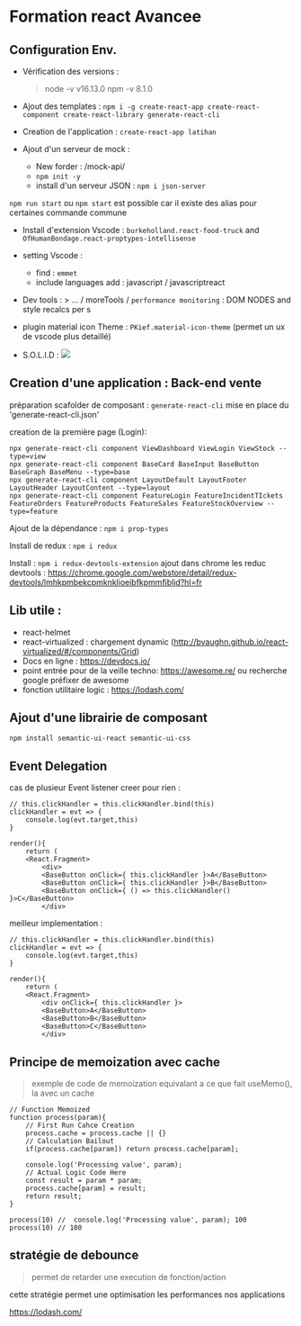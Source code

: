 # Formation react Avancee

## Configuration Env.

* Vérification des versions : 

    > node -v 
    v16.13.0
    > npm -v
    8.1.0

* Ajout des templates : 
`npm i -g create-react-app create-react-component create-react-library generate-react-cli`

* Creation de l'application :  `create-react-app latihan`
* Ajout d'un serveur de mock : 

    * New forder : /mock-api/
    * `npm init -y`
    * install d'un serveur JSON : `npm i json-server`

`npm run start` ou `npm start` est possible car il existe des alias pour certaines commande commune

* Install d'extension Vscode : `burkeholland.react-food-truck` and `OfHumanBondage.react-proptypes-intellisense`
* setting Vscode :
    * find : `emmet`
    * include languages add : javascript / javascriptreact

* Dev tools : > ... / moreTools / `performance monitoring` : DOM NODES and style recalcs per s

* plugin material icon Theme : `PKief.material-icon-theme` (permet un ux de vscode plus detaillé)

* S.O.L.I.D : 
![](https://devopedia.org/images/article/177/8101.1558682601.png)

## Creation d'une application : Back-end vente

préparation scafolder de composant : `generate-react-cli`
mise en place du 'generate-react-cli.json'

creation de la première page (Login): 
    
    npx generate-react-cli component ViewDashboard ViewLogin ViewStock --type=view
    npx generate-react-cli component BaseCard BaseInput BaseButton BaseGraph BaseMenu --type=base
    npx generate-react-cli component LayoutDefault LayoutFooter LayoutHeader LayoutContent --type=layout
    npx generate-react-cli component FeatureLogin FeatureIncidentTIckets FeatureOrders FeatureProducts FeatureSales FeatureStockOverview --type=feature

Ajout de la dépendance : `npm i prop-types`

Install de redux : `npm i redux`

Install : `npm i redux-devtools-extension`
ajout dans chrome les reduc devtools : https://chrome.google.com/webstore/detail/redux-devtools/lmhkpmbekcpmknklioeibfkpmmfibljd?hl=fr


## Lib utile : 

* react-helmet
* react-virtualized : chargement dynamic (http://bvaughn.github.io/react-virtualized/#/components/Grid)
* Docs en ligne : https://devdocs.io/
* point entrée pour de la veille techno: https://awesome.re/ ou recherche google préfixer de awesome
* fonction utilitaire logic : https://lodash.com/


## Ajout d'une librairie de composant

    npm install semantic-ui-react semantic-ui-css


## Event Delegation 
cas de plusieur Event listener creer pour rien : 

    // this.clickHandler = this.clickHandler.bind(this)
    clickHandler = evt => {
        console.log(evt.target,this)
    }

    render(){
        return (
        <React.Fragment>
            <div>
            <BaseButton onClick={ this.clickHandler }>A</BaseButton>
            <BaseButton onClick={ this.clickHandler }>B</BaseButton>
            <BaseButton onClick={ () => this.clickHandler() }>C</BaseButton>
            </div>

meilleur implementation : 

    // this.clickHandler = this.clickHandler.bind(this)
    clickHandler = evt => {
        console.log(evt.target,this)
    }

    render(){
        return (
        <React.Fragment>
            <div onClick={ this.clickHandler }>
            <BaseButton>A</BaseButton>
            <BaseButton>B</BaseButton>
            <BaseButton>C</BaseButton>
            </div>

## Principe de memoization avec cache
    
> exemple de code de memoization equivalant a ce que fait useMemo(), la avec un cache

    // Function Memoized
    function process(param){
        // First Run Cahce Creation
        process.cache = process.cache || {}
        // Calculation Bailout
        if(process.cache[param]) return process.cache[param];
        
        console.log('Processing value', param);
        // Actual Logic Code Here
        const result = param * param;
        process.cache[param] = result;
        return result;
    }

    process(10) //  console.log('Processing value', param); 100
    process(10) // 100


## stratégie de debounce

> permet de retarder une execution de fonction/action

cette stratégie permet une optimisation les performances nos applications

https://lodash.com/